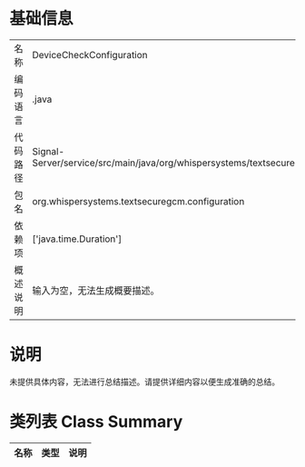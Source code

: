 # 基础信息

|      |      |
|------|------|
| 名称 | DeviceCheckConfiguration |
| 编码语言 | .java |
| 代码路径 | Signal-Server/service/src/main/java/org/whispersystems/textsecuregcm/configuration/DeviceCheckConfiguration.java |
| 包名 | org.whispersystems.textsecuregcm.configuration |
| 依赖项 | ['java.time.Duration'] |
| 概述说明 | 输入为空，无法生成概要描述。 |

# 说明

未提供具体内容，无法进行总结描述。请提供详细内容以便生成准确的总结。

# 类列表 Class Summary

| 名称   | 类型  | 说明 |
|-------|------|-------------|




